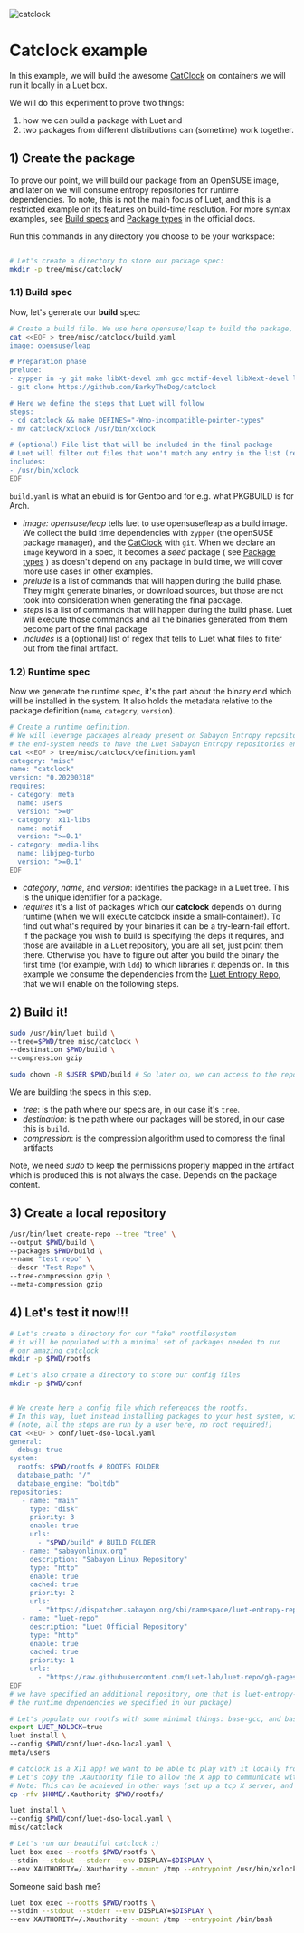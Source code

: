 ![catclock](https://github.com/BarkyTheDog/catclock/raw/master/catclock.gif)

# Catclock example

In this example, we will build the awesome [CatClock](https://github.com/BarkyTheDog/catclock) on containers we will run it locally in a Luet box. 

We will do this experiment to prove two things: 
1) how we can build a package with Luet and 
2) two packages from different distributions can (sometime) work together.


## 1) Create the package

To prove our point, we will build our package from an OpenSUSE image, and later on we will consume
entropy repositories for runtime dependencies. To note, this is not the main focus of Luet, and this is a restricted example on its features on build-time resolution.  For more syntax examples, see [Build specs](https://luet-lab.github.io/docs/docs/concepts/specfile/#build-specs) and [Package types](https://luet-lab.github.io/docs/docs/concepts/packages/#package-types) in the official docs.


Run this commands in any directory you choose to be your workspace:

```bash

# Let's create a directory to store our package spec:
mkdir -p tree/misc/catclock/
```

### 1.1) Build spec

Now, let's generate our **build** spec:

```bash
# Create a build file. We use here opensuse/leap to build the package, as an example
cat <<EOF > tree/misc/catclock/build.yaml
image: opensuse/leap

# Preparation phase
prelude:
- zypper in -y git make libXt-devel xmh gcc motif-devel libXext-devel libpulse-devel libaubio-devel
- git clone https://github.com/BarkyTheDog/catclock

# Here we define the steps that Luet will follow
steps:
- cd catclock && make DEFINES="-Wno-incompatible-pointer-types"
- mv catclock/xclock /usr/bin/xclock

# (optional) File list that will be included in the final package
# Luet will filter out files that won't match any entry in the list (regex syntax IS supported)
includes:
- /usr/bin/xclock
EOF

```

`build.yaml` is what an ebuild is for Gentoo and for e.g. what PKGBUILD is for Arch.

- *image: opensuse/leap* tells luet to use opensuse/leap as a build image. We collect the build time dependencies with `zypper` (the openSUSE package manager), and the [CatClock](https://github.com/BarkyTheDog/catclock) with `git`. When we declare an `image` keyword in a spec, it becomes a *seed* package ( see [Package types](https://luet-lab.github.io/docs/docs/concepts/packages/#package-types) ) as doesn't depend on any package in build time, we will cover more use cases in other examples.
- *prelude* is a list of commands that will happen during the build phase.
They might generate binaries, or download sources, but those are not took into consideration when generating the final package.
- *steps* is a list of commands that will happen during the build phase.
Luet will execute those commands and all the binaries generated from them become part of the final package
- *includes* is a (optional) list of regex that tells to Luet what files to filter out from the final artifact.

### 1.2) Runtime spec

Now we generate the runtime spec, it's the part about the binary end which will be installed in the system. It also holds the metadata relative to the package definition (`name`, `category`, `version`).

```bash
# Create a runtime definition.
# We will leverage packages already present on Sabayon Entropy repositories
# the end-system needs to have the Luet Sabayon Entropy repositories enabled.
cat <<EOF > tree/misc/catclock/definition.yaml
category: "misc"
name: "catclock"
version: "0.20200318"
requires:
- category: meta
  name: users
  version: ">=0"
- category: x11-libs
  name: motif
  version: ">=0.1"
- category: media-libs
  name: libjpeg-turbo
  version: ">=0.1"
EOF
```

- *category*, *name*, and *version*: identifies the package in a Luet tree. This is the unique identifier for a package.
- *requires* it's a list of packages which our **catclock** depends on during runtime (when we will execute catclock inside a small-container!). To find out what's required by your binaries it can be a try-learn-fail effort. If the package you wish to build is specifying the deps it requires, and those are available in a Luet repository, you are all set, just point them there. Otherwise you have to figure out after you build the binary the first time (for example, with `ldd`) to which libraries it depends on.
In this example we consume the dependencies from the [Luet Entropy Repo](https://github.com/Luet-lab/luet-entropy-repo), that we will enable on the following steps.

## 2) Build it!

```bash
sudo /usr/bin/luet build \
--tree=$PWD/tree misc/catclock \
--destination $PWD/build \
--compression gzip

sudo chown -R $USER $PWD/build # So later on, we can access to the repository with our user
```

We are building the specs in this step.

- *tree*: is the path where our specs are, in our case it's `tree`.
- *destination*: is the path where our packages will be stored, in our case this is `build`.
- *compression*: is the compression algorithm used to compress the final artifacts

Note, we need *sudo* to keep the permissions properly mapped in the artifact which is produced
this is not always the case. Depends on the package content.


## 3) Create a local repository

```bash
/usr/bin/luet create-repo --tree "tree" \
--output $PWD/build \
--packages $PWD/build \
--name "test repo" \
--descr "Test Repo" \
--tree-compression gzip \
--meta-compression gzip
```

## 4) Let's test it now!!!

```bash
# Let's create a directory for our "fake" rootfilesystem
# it will be populated with a minimal set of packages needed to run 
# our amazing catclock
mkdir -p $PWD/rootfs

# Let's also create a directory to store our config files
mkdir -p $PWD/conf
```

```bash

# We create here a config file which references the rootfs.
# In this way, luet instead installing packages to your host system, will populate the rootfs
# (note, all the steps are run by a user here, no root required!)
cat <<EOF > conf/luet-dso-local.yaml
general:
  debug: true
system:
  rootfs: $PWD/rootfs # ROOTFS FOLDER
  database_path: "/"
  database_engine: "boltdb"
repositories:
   - name: "main"
     type: "disk"
     priority: 3
     enable: true
     urls:
       - "$PWD/build" # BUILD FOLDER
   - name: "sabayonlinux.org"
     description: "Sabayon Linux Repository"
     type: "http"
     enable: true
     cached: true
     priority: 2
     urls:
       - "https://dispatcher.sabayon.org/sbi/namespace/luet-entropy-repo"
   - name: "luet-repo"
     description: "Luet Official Repository"
     type: "http"
     enable: true
     cached: true
     priority: 1
     urls:
       - "https://raw.githubusercontent.com/Luet-lab/luet-repo/gh-pages"
EOF
# we have specified an additional repository, one that is luet-entropy-repo (which contains
# the runtime dependencies we specified in our package)
```

```bash
# Let's populate our rootfs with some minimal things: base-gcc, and bash
export LUET_NOLOCK=true
luet install \
--config $PWD/conf/luet-dso-local.yaml \
meta/users
```

```bash
# catclock is a X11 app! we want to be able to play with it locally from our host :)
# Let's copy the .Xauthority file to allow the X app to communicate with our X server
# Note: This can be achieved in other ways (set up a tcp X server, and so on)
cp -rfv $HOME/.Xauthority $PWD/rootfs/                                                        
```

```bash
luet install \
--config $PWD/conf/luet-dso-local.yaml \
misc/catclock
```

```bash
# Let's run our beautiful catclock :)
luet box exec --rootfs $PWD/rootfs \
--stdin --stdout --stderr --env DISPLAY=$DISPLAY \
--env XAUTHORITY=/.Xauthority --mount /tmp --entrypoint /usr/bin/xclock
```

Someone said bash me?

```bash
luet box exec --rootfs $PWD/rootfs \
--stdin --stdout --stderr --env DISPLAY=$DISPLAY \
--env XAUTHORITY=/.Xauthority --mount /tmp --entrypoint /bin/bash
```